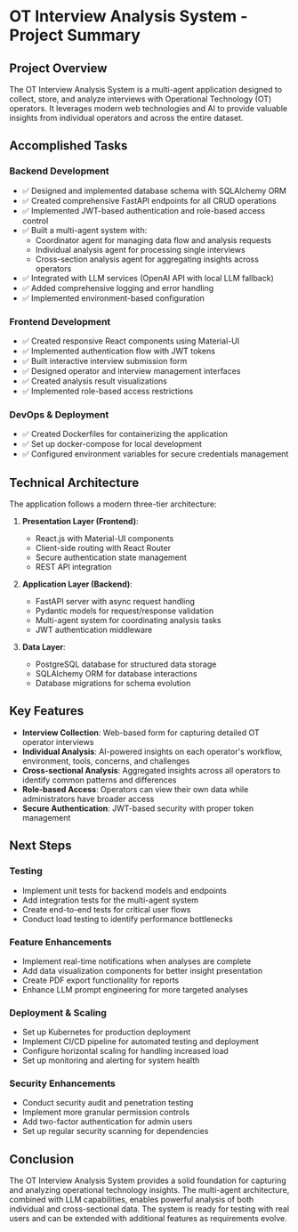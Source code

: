 # OT Interview Analysis System - Project Summary

## Project Overview
The OT Interview Analysis System is a multi-agent application designed to collect, store, and analyze interviews with Operational Technology (OT) operators. It leverages modern web technologies and AI to provide valuable insights from individual operators and across the entire dataset.

## Accomplished Tasks

### Backend Development
- ✅ Designed and implemented database schema with SQLAlchemy ORM
- ✅ Created comprehensive FastAPI endpoints for all CRUD operations
- ✅ Implemented JWT-based authentication and role-based access control
- ✅ Built a multi-agent system with:
  - Coordinator agent for managing data flow and analysis requests
  - Individual analysis agent for processing single interviews
  - Cross-section analysis agent for aggregating insights across operators
- ✅ Integrated with LLM services (OpenAI API with local LLM fallback)
- ✅ Added comprehensive logging and error handling
- ✅ Implemented environment-based configuration

### Frontend Development
- ✅ Created responsive React components using Material-UI
- ✅ Implemented authentication flow with JWT tokens
- ✅ Built interactive interview submission form
- ✅ Designed operator and interview management interfaces
- ✅ Created analysis result visualizations
- ✅ Implemented role-based access restrictions

### DevOps & Deployment
- ✅ Created Dockerfiles for containerizing the application
- ✅ Set up docker-compose for local development
- ✅ Configured environment variables for secure credentials management

## Technical Architecture
The application follows a modern three-tier architecture:

1. **Presentation Layer (Frontend)**:
   - React.js with Material-UI components
   - Client-side routing with React Router
   - Secure authentication state management
   - REST API integration

2. **Application Layer (Backend)**:
   - FastAPI server with async request handling
   - Pydantic models for request/response validation
   - Multi-agent system for coordinating analysis tasks
   - JWT authentication middleware

3. **Data Layer**:
   - PostgreSQL database for structured data storage
   - SQLAlchemy ORM for database interactions
   - Database migrations for schema evolution

## Key Features
- **Interview Collection**: Web-based form for capturing detailed OT operator interviews
- **Individual Analysis**: AI-powered insights on each operator's workflow, environment, tools, concerns, and challenges
- **Cross-sectional Analysis**: Aggregated insights across all operators to identify common patterns and differences
- **Role-based Access**: Operators can view their own data while administrators have broader access
- **Secure Authentication**: JWT-based security with proper token management

## Next Steps

### Testing
- Implement unit tests for backend models and endpoints
- Add integration tests for the multi-agent system
- Create end-to-end tests for critical user flows
- Conduct load testing to identify performance bottlenecks

### Feature Enhancements
- Implement real-time notifications when analyses are complete
- Add data visualization components for better insight presentation
- Create PDF export functionality for reports
- Enhance LLM prompt engineering for more targeted analyses

### Deployment & Scaling
- Set up Kubernetes for production deployment
- Implement CI/CD pipeline for automated testing and deployment
- Configure horizontal scaling for handling increased load
- Set up monitoring and alerting for system health

### Security Enhancements
- Conduct security audit and penetration testing
- Implement more granular permission controls
- Add two-factor authentication for admin users
- Set up regular security scanning for dependencies

## Conclusion
The OT Interview Analysis System provides a solid foundation for capturing and analyzing operational technology insights. The multi-agent architecture, combined with LLM capabilities, enables powerful analysis of both individual and cross-sectional data. The system is ready for testing with real users and can be extended with additional features as requirements evolve. 